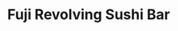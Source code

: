 ---
layout: place
title: "Fuji Revolving Sushi Bar"
permalink: /california/los-alamitos/fuji-revolving-sushi-bar.html
stateAbbr: CA
stateName: California
cityName: Los Alamitos
seo:
  name: "Fuji Revolving Sushi Bar"
  type: Restaurant
  links: null
description: "Fuji Revolving Sushi Bar serves delicious sushi in Los Alamitos, California. Try fresh Japanese dishes for a great dining experience. "
place_id: ChIJQ5EmQ8Iu3YARrLRkgI2U86c
photos:
  - name: >-
      places/ChIJQ5EmQ8Iu3YARrLRkgI2U86c/photos/AeeoHcK3wPa_0Jcruo3f3Oqd56dDETL7hKz-pwgq9fKrQjuymhN90TDvkcaaAWLjn2ms8z17LcqJBfUG_c-Xu19MSq36deSfV-ScnsfLLO5lnzMVtzk9etQR5JymKiVsdfnpQrztK0ufFq27TWl4bFV93cb2CdMj8cvhugA7M7LlnGlGVBtW9QqVWP_sqpoVTCawBXuiJKv_b4DNAvwtwnEVsV8E10VXQDtHIptMT9oCc2h5dqLpf12uz0xJIAzfP7-EHFcsAwZzIGRfhdVFim5vJV2A3qHGqNugexMYmip7YUZhad1OJ_aEhFtY8G-rkaBIZRooP8oweubmhdB7bUrkaPt7lzlX6CJPrZ5NLwv6nD8ROreYE4ZeltUWEAsAM9JyavKYfMGZR8krGowbMeuFQYeEV5WVMAuWmUUD3Blfh8lrXGgO
    widthPx: 4160
    heightPx: 2080
    authorAttributions:
      - displayName: John Wypick
        uri: https://maps.google.com/maps/contrib/104601956058179019470
        photoUri: >-
          https://lh3.googleusercontent.com/a-/ALV-UjW5ljXQPO7ImuUHhR1itIgV2tusGkLEfZteUA0mOdireJtus6xy=s100-p-k-no-mo
    flagContentUri: >-
      https://www.google.com/local/imagery/report/?cb_client=maps_api_places.places_api&image_key=!1e10!2sCIHM0ogKEICAgICkyLbsigE&hl=en-US
    googleMapsUri: >-
      https://www.google.com/maps/place//data=!3m4!1e2!3m2!1sCIHM0ogKEICAgICkyLbsigE!2e10!4m2!3m1!1s0x80dd2ec243269143:0xa7f3948d8064b4ac
  - name: >-
      places/ChIJQ5EmQ8Iu3YARrLRkgI2U86c/photos/AeeoHcK9h8H_NplGcYdS7wP5GoraF1g3jp_nvx0J2sMuuePcm6K4xwEmWjPTo7DIldI9RjKrplULYCSrr2I_lnZA1FNb_9q6YGVgqiI6RKQa6RPT9bjqfSOPoqObc8jYCyggAYJzuQgx4rqikuyPQ51cAEcBOt1r0i7JWbHvbHzzl7_4QshlcfObzvDhpiuLMVV-_7vknPnm4A1TiNIPXsxowblA7KqWboytRqsi9GgMOUQZrGmnljxuaWX4_-T-ME4PTOChsHmhkEM4GVd2B7twqV1HSVhaZUSI0naCqt-m8lXM_EDIimzSPJMSaWsGstB_gGdhgb4gVHQRCxuFhBzum4S8XZY3sl4ExeBAhH_8XEknhsVv9Rsyt-3Eq_XeXo-RQ0occOWr-l12CntWL2lW7CYEODo4bsG3hgsykHBhqYHdaZ_F
    widthPx: 4000
    heightPx: 2252
    authorAttributions:
      - displayName: Maria Zawadzki
        uri: https://maps.google.com/maps/contrib/104474479164928306340
        photoUri: >-
          https://lh3.googleusercontent.com/a-/ALV-UjXNZKO57LHw3oxVXyd2hCmG_LfEaumBCIroWgMjXafNbV9VuYtW=s100-p-k-no-mo
    flagContentUri: >-
      https://www.google.com/local/imagery/report/?cb_client=maps_api_places.places_api&image_key=!1e10!2sCIHM0ogKEICAgIDHwKHI1gE&hl=en-US
    googleMapsUri: >-
      https://www.google.com/maps/place//data=!3m4!1e2!3m2!1sCIHM0ogKEICAgIDHwKHI1gE!2e10!4m2!3m1!1s0x80dd2ec243269143:0xa7f3948d8064b4ac
  - name: >-
      places/ChIJQ5EmQ8Iu3YARrLRkgI2U86c/photos/AeeoHcJa0ycvZ4kqo9kJGH_f1EG0L1j7v5r6OiVltPrUw9pUukJHcs22x9uz6u2oxtRaDUf7RfWT2-d5VViSyh7FCm1v0m7Cj0SGgF4Oq_8ogueMAvdytWoPM-S8GeKKpEkV8K41c1yL7PUdchrbYPq4mkpOQb5lzm4VMZZ4MFG8d6pcsMSw56ZB6Y-PvPkFP7Bj7vTP_QT0qgJ6WAw6juyNk4qIkLBsGs1Prgf_tyi2P-QbxzhSjMe2fpCM6VAnEhEsKk27zkuqozqBU5pix-gOWCATYfqyzM7eawu3jssd18m84ygl45kX9Xg1ZDhjnL9T4-tcLrY0LFEj_FCJWDb2YmDPLSR7vceBxV70NzOoFboFHmdJPPnMLvfHx7pH3O8fgZq4y4eXF7IAOfhY8rI1M0WaU4dOTib-JUvaLpH7GfliPav3
    widthPx: 4000
    heightPx: 3000
    authorAttributions:
      - displayName: Kendra Vasquez
        uri: https://maps.google.com/maps/contrib/105615803757525206919
        photoUri: >-
          https://lh3.googleusercontent.com/a/ACg8ocLA-JUxZ0SgtCgT8S1tJQw1BG5NbZUHrgDP2o5-sbKggpsIH0s=s100-p-k-no-mo
    flagContentUri: >-
      https://www.google.com/local/imagery/report/?cb_client=maps_api_places.places_api&image_key=!1e10!2sCIHM0ogKEICAgICboqinogE&hl=en-US
    googleMapsUri: >-
      https://www.google.com/maps/place//data=!3m4!1e2!3m2!1sCIHM0ogKEICAgICboqinogE!2e10!4m2!3m1!1s0x80dd2ec243269143:0xa7f3948d8064b4ac
  - name: >-
      places/ChIJQ5EmQ8Iu3YARrLRkgI2U86c/photos/AeeoHcLbCH22MXD56gknBzeyOfqeD-KeShtsigAkTmRuJtPfsDSunaLNp-AnCHgBcJIbORwp3GHsWtlZXHCbWYon4Th_4OiVL0fGhewppRPBYzOLlBQc2wtdxdDfTCVsSoHuDTCYFdyV7PyoEqERedjViZ-ALMEU0QG166ud5CdVS2TWrXFbNqKBnUItmTt-9t5tcvtceTHgSCjbhHFWc_yey_5OnVI4lbpzWOVesK1MQ-B5KfjOdUpm826ovxix_HWNcC3WPtHITFX9s3HTHONnhinuhMHvkAfwo1fWBSgDyX1aV1N_a0CenPnbiDqErPptMpRYgW8tlCXn9I8XKaoI658eaGTL-QiKwWq1np0G1bmcNCEYYLfpBtLc-nQm1nt7TX7ZtGLQkyZwb71zzrNCnmk88dy5KuTO6Y2UUZPhy0W-EA
    widthPx: 2731
    heightPx: 2617
    authorAttributions:
      - displayName: WT Jen
        uri: https://maps.google.com/maps/contrib/115089700061815371333
        photoUri: >-
          https://lh3.googleusercontent.com/a-/ALV-UjV6vnV9UIirIQUV223auH775vrDDj8Bn7LKVi40yOKHGBtaG14=s100-p-k-no-mo
    flagContentUri: >-
      https://www.google.com/local/imagery/report/?cb_client=maps_api_places.places_api&image_key=!1e10!2sCIHM0ogKEICAgIDFiqXGCw&hl=en-US
    googleMapsUri: >-
      https://www.google.com/maps/place//data=!3m4!1e2!3m2!1sCIHM0ogKEICAgIDFiqXGCw!2e10!4m2!3m1!1s0x80dd2ec243269143:0xa7f3948d8064b4ac
  - name: >-
      places/ChIJQ5EmQ8Iu3YARrLRkgI2U86c/photos/AeeoHcK0Lg9UaDdH4smnccW5u7gdlOvZzNao8yOJlbmR7MMNcgBOW-2ylTdG-OSI7Rn0xVQeGXZk9PSGRyXIlYAEfNIMRElv1z_07ytcRzIZXMM-ulyTNYRMMcGyQC5ybnfiBQqcP5QTfYYdhEPhBIyf3fe5sc1Qgx9me1pzsjNY9dILwIyXsgcGMXzxMcflXgP1KqGYDLc25BZ1MmQLj5cMwbeZgi9lPed6RxCau87nck4sZVUlTzQV3OhyAQ8mJHBer4cpjCP-51yZfZbzDFmuxU368l5G1lV5g1V9DQl-lNHru5garhsQ93G77WovUqV8AvAKtU83wRl0hwbzUcQt8ARd33ov2zGK_JCxn-nNdX8-kEVeJIGp50GJH3M4OimUD2xQExGsYnCRHltpmrPP2MWHdzMLLDZrV1sOVDfXRN1GeVAL
    widthPx: 3024
    heightPx: 4032
    authorAttributions:
      - displayName: Lynn Kreis Burr
        uri: https://maps.google.com/maps/contrib/104175156626980164132
        photoUri: >-
          https://lh3.googleusercontent.com/a/ACg8ocKRGSzq1yfI8J6RZilxecDRHcp8bbN4HyWkY1NQt7O9kqbsMOJE=s100-p-k-no-mo
    flagContentUri: >-
      https://www.google.com/local/imagery/report/?cb_client=maps_api_places.places_api&image_key=!1e10!2sCIHM0ogKEICAgIDLopzCvQE&hl=en-US
    googleMapsUri: >-
      https://www.google.com/maps/place//data=!3m4!1e2!3m2!1sCIHM0ogKEICAgIDLopzCvQE!2e10!4m2!3m1!1s0x80dd2ec243269143:0xa7f3948d8064b4ac
  - name: >-
      places/ChIJQ5EmQ8Iu3YARrLRkgI2U86c/photos/AeeoHcJ8b_c4kUcL48a8xVK9FVa5TD_4onxg8IHKPYjYGEN4OEwwTwFI2MX_MujALkqYLTXqWk3Kq_tvcT0a-0KnghVWojaLaBq3Lqs3bWRW-iZBQCdetAAQucgqKJZ_KwXs44zbotQTnKVZl-AYNICGZ-Ev3i3tgNz4-lMcs2V3IfmfbJxnZZTpdDhFumDVB3Bkzx-HSFoDoshlVGCI9RGhR7QGbL8iHk1Klaa0OyWXYr1WQrjrHQn0TkIaNV9KjlS0Y8_FbPVU50W6V5mN7KzF3nUmzZEfIXKjWJ8a_UI5TrIeDRiSeq8KFsgbeDaVgQEYh6eGtk8a3x04EoumOVNfOA1Ow55NLjRW3RbMt6-lsbkR4rwKN2q5tHOiCfvUnVbLeC9hkLGEBwiWrVSqb5je63m8RCozVcnTXhrU-ECbavHGwJ5D
    widthPx: 3000
    heightPx: 4000
    authorAttributions:
      - displayName: Truc Bui (Bella)
        uri: https://maps.google.com/maps/contrib/114664373571362147753
        photoUri: >-
          https://lh3.googleusercontent.com/a-/ALV-UjWjgGPw7CZJjAmjrSrsG07V1_XIuJRcMsfDqlmHVSx6alEyoTSl0A=s100-p-k-no-mo
    flagContentUri: >-
      https://www.google.com/local/imagery/report/?cb_client=maps_api_places.places_api&image_key=!1e10!2sCIHM0ogKEICAgICfsY_ongE&hl=en-US
    googleMapsUri: >-
      https://www.google.com/maps/place//data=!3m4!1e2!3m2!1sCIHM0ogKEICAgICfsY_ongE!2e10!4m2!3m1!1s0x80dd2ec243269143:0xa7f3948d8064b4ac
  - name: >-
      places/ChIJQ5EmQ8Iu3YARrLRkgI2U86c/photos/AeeoHcJ_7OmLaN03PnUGLWxjejdHh7D3rDOkjj4mU0as4yS5fAPoyr9lU7HMbDROj5uvudGp1ywxTUuP1Gv1VI3LawsFpDBjImqa_0kQW3-yr4wIAmgeVXWI_GB8AcGjNKR1MAh3_H0GdnI_hg-fUAdYu5jI8VsafDk3kW_qZB8A6UeR5BKPYI7DdzlQH2AxJTOuN4UGXOzRNSoPJZsxHvRUK2KwjEx7iRqYiAkW_R2aepQ5sAAAINQcHYFC4VKf4nXfY6so35IwXWiKWEtJCYNABPHRf7K-SrHkbC7EjrRW1xUYbcYw3mQQPH7n-rGgYoMQ7RBOlFZiYLBV7sWxF-PEHsg01PmmwrOFW50e7lVsmazI-GQchcyLmE2Ecw9WTP84S0yiXntuGpyttz8oNsoE-wm10Zti73ARNKYbqDLOUUdRnpQV
    widthPx: 4160
    heightPx: 3120
    authorAttributions:
      - displayName: Joshua Vogt
        uri: https://maps.google.com/maps/contrib/117489282624172516026
        photoUri: >-
          https://lh3.googleusercontent.com/a-/ALV-UjVY1y4BZlu_KMK2g8Dztjum-s17HsBu51VfmR4WAzWwM6YE7oRNpQ=s100-p-k-no-mo
    flagContentUri: >-
      https://www.google.com/local/imagery/report/?cb_client=maps_api_places.places_api&image_key=!1e10!2sCIHM0ogKEICAgIC6gLDjwgE&hl=en-US
    googleMapsUri: >-
      https://www.google.com/maps/place//data=!3m4!1e2!3m2!1sCIHM0ogKEICAgIC6gLDjwgE!2e10!4m2!3m1!1s0x80dd2ec243269143:0xa7f3948d8064b4ac
  - name: >-
      places/ChIJQ5EmQ8Iu3YARrLRkgI2U86c/photos/AeeoHcKjMUg2u_SkPCktfycWlVnzff07Z7KjsG30YpUBa4bvzxBM7MsQxMqoalZ1MozJ4rRhgh1FsKmMy9fOoyDd9JGf8cgs51R-6sKaatMd38iGYR6rJtJVhvBNRGK1qVbpdGAV-pMx3YRTU6bH8c-DskMrnbUUROiCHl234yAXsG1C-AslTCiHAnQYCaTpzbkAOAfGp2DupM0JXAGKeX0Lq3SpCNzrkuICz16ZnXwBM4aNsIIyVo-_mwXQHn9JiswPBEVXEw2exwXpsQCoEFNOxVQ5GBLNHFb3qxpBrexkhZSd-M9WJLYwvVUWlq9sF9BnTLx_bxlR1ijBEvWnQCaO0rj1M9_NEp_QMaMhfELAOTzqq1ttgdCBtb7TgrGL9ZWag24i5H3knV5G_6yusWZZriaQC71geQzp7raSxrGVjDwHEE85
    widthPx: 3024
    heightPx: 4032
    authorAttributions:
      - displayName: Mister A
        uri: https://maps.google.com/maps/contrib/100994120514175260337
        photoUri: >-
          https://lh3.googleusercontent.com/a-/ALV-UjUIoefy6sZILIDB8EWhml8NCfJ5IbteEqKRdSinOWrSRDI2rYUwmw=s100-p-k-no-mo
    flagContentUri: >-
      https://www.google.com/local/imagery/report/?cb_client=maps_api_places.places_api&image_key=!1e10!2sCIHM0ogKEICAgIC-_4XupgE&hl=en-US
    googleMapsUri: >-
      https://www.google.com/maps/place//data=!3m4!1e2!3m2!1sCIHM0ogKEICAgIC-_4XupgE!2e10!4m2!3m1!1s0x80dd2ec243269143:0xa7f3948d8064b4ac
  - name: >-
      places/ChIJQ5EmQ8Iu3YARrLRkgI2U86c/photos/AeeoHcIxIXHRBflXLdxzKBb-5Z3QFh8vIunpdfBugTUTbWzZhrnbynAYgmNeJ35MNXvitj8Tvp_79m-EcUlVbm0_WzeJPTue3g758p6Pl9d83kGq_ti5Rx2U7e5kPmG9XgNBXeGqbwtoPEuDqDztAM0JkevT65VSR1zD-gJSU70lGUrhdz-UXVzOBPgzCV32RSCWR-zrv-wSKFRQTNnT0UhNDkyO8vj_WEKYDefW50AQJDOOmQ86X1qyIEgHpSaxF9yKd9CCjBpa734X9izaIqzGT7yPrfx8U-d3ABkTd685CegauOqVef_kJ2yiQilqdAdMP_VmzLGn_ia-qcODqgeQXAMokdK-WDeTmHMV7__iQV6ZpASsbGYQQJcaT9rI_GxlC9BGAwWxo4WWKQYWWlzthDyT5ZcqQfwXX0sAOTFDosVuIh8u
    widthPx: 4160
    heightPx: 2080
    authorAttributions:
      - displayName: John Wypick
        uri: https://maps.google.com/maps/contrib/104601956058179019470
        photoUri: >-
          https://lh3.googleusercontent.com/a-/ALV-UjW5ljXQPO7ImuUHhR1itIgV2tusGkLEfZteUA0mOdireJtus6xy=s100-p-k-no-mo
    flagContentUri: >-
      https://www.google.com/local/imagery/report/?cb_client=maps_api_places.places_api&image_key=!1e10!2sCIHM0ogKEICAgICkyLbsxQE&hl=en-US
    googleMapsUri: >-
      https://www.google.com/maps/place//data=!3m4!1e2!3m2!1sCIHM0ogKEICAgICkyLbsxQE!2e10!4m2!3m1!1s0x80dd2ec243269143:0xa7f3948d8064b4ac
  - name: >-
      places/ChIJQ5EmQ8Iu3YARrLRkgI2U86c/photos/AeeoHcLEwxurusxwZb4x7JfuOsOdhhsX5oU7bzBkrhTs9auQJz58aO_ZwgEUsno6fNY2CAUNm1o3bG2y4wvv_Bneb6bGhqQ3atAlYIJu_aKE2WkSUwOj-Nz1wVT1BeMyiVGSAVJufrKcFoAM5Kf-a8py755TLcYBbctPHn8TXhGUKRcBHvgUftmx5epKmY-vyVWcnuO9h8kHhuBPcQ_LiSreaGhEIyJ1VBA_-lO0t1BSE4zMAkucy9nolDMKQt73Cl_F0C8MiyKyvdN1HbK4KKiMOQpFTFzwEmkV6nTUb1sKUn5prAo0fiVHFsdziSUL_0j-8WIli7h3Qn0tLe8BgrLhOpKlfB7X49CBHY2c5ZyjMxvsWiCh1s-4MISeGctz-bDmPcLwfAyNhvj5G0AIcLDuZ_-dpUHUhKSZJeZbhLH9ql5RFQ
    widthPx: 4128
    heightPx: 3096
    authorAttributions:
      - displayName: Hung Le Quoc
        uri: https://maps.google.com/maps/contrib/111866566802781888225
        photoUri: >-
          https://lh3.googleusercontent.com/a-/ALV-UjUhVvlWfzHzPhi0-pAgtAIRzvBkEpYTIYjX6gBDYRpJwdh5J7V-5Q=s100-p-k-no-mo
    flagContentUri: >-
      https://www.google.com/local/imagery/report/?cb_client=maps_api_places.places_api&image_key=!1e10!2sCIHM0ogKEICAgICi-p_GYw&hl=en-US
    googleMapsUri: >-
      https://www.google.com/maps/place//data=!3m4!1e2!3m2!1sCIHM0ogKEICAgICi-p_GYw!2e10!4m2!3m1!1s0x80dd2ec243269143:0xa7f3948d8064b4ac
address: 5373 Katella Ave, Los Alamitos, CA 90720, USA
street: 5373 Katella Ave
city: Los Alamitos
state: CA
zip: '90720'
country: USA
neighborhood: null
latitude: '33.803346'
longitude: '-118.040360'
accessibility_options:
  wheelchairAccessibleParking: true
  wheelchairAccessibleEntrance: true
  wheelchairAccessibleRestroom: true
  wheelchairAccessibleSeating: true
business_status: OPERATIONAL
name: Fuji Revolving Sushi Bar
google_maps_links:
  directionsUri: >-
    https://www.google.com/maps/dir//''/data=!4m7!4m6!1m1!4e2!1m2!1m1!1s0x80dd2ec243269143:0xa7f3948d8064b4ac!3e0
  placeUri: https://maps.google.com/?cid=12102179959140037804
  writeAReviewUri: >-
    https://www.google.com/maps/place//data=!4m3!3m2!1s0x80dd2ec243269143:0xa7f3948d8064b4ac!12e1
  reviewsUri: >-
    https://www.google.com/maps/place//data=!4m4!3m3!1s0x80dd2ec243269143:0xa7f3948d8064b4ac!9m1!1b1
  photosUri: >-
    https://www.google.com/maps/place//data=!4m3!3m2!1s0x80dd2ec243269143:0xa7f3948d8064b4ac!10e5
primary_type: Sushi Restaurant
opening_hours:
  regular: null
  current: null
secondary_opening_hours:
  regular:
    weekdayDescriptions: null
    type: null
  current:
    weekdayDescriptions: null
    type: null
phone: null
price_level: null
price_range: null
rating: null
rating_count: 0
website: null
reviews: null
parking_options: null
payment_options: null
allow_dogs: null
curbside_pickup: null
delivery: null
dine_in: null
good_for_children: null
good_for_groups: null
good_for_sports: null
live_music: null
menu_for_children: null
outdoor_seating: null
reservable: null
restroom: null
serves_beer: null
serves_breakfast: null
serves_brunch: null
serves_cocktails: null
serves_coffee: null
serves_dinner: null
serves_dessert: null
serves_lunch: null
serves_vegetarian_food: null
serves_wine: null
takeout: null
summary: null

---